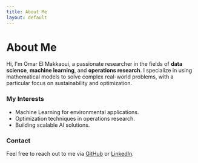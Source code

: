 ```yaml
---
title: About Me
layout: default
---
```


# About Me

Hi, I'm Omar El Makkaoui, a passionate researcher in the fields of **data science**, **machine learning**, and **operations research**. I specialize in using mathematical models to solve complex real-world problems, with a particular focus on sustainability and optimization.

### My Interests
- Machine Learning for environmental applications.
- Optimization techniques in operations research.
- Building scalable AI solutions.

### Contact
Feel free to reach out to me via [GitHub](https://github.com/your-username) or [LinkedIn](https://linkedin.com/in/your-profile).
